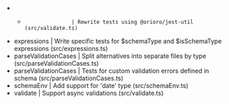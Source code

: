 - *                    | Rewrite tests using @orioro/jest-util (src/validate.ts)
- expressions          | Write specific tests for $schemaType and $isSchemaType expressions (src/expressions.ts)
- parseValidationCases | Split alternatives into separate files by type (src/parseValidationCases.ts)
- parseValidationCases | Tests for custom validation errors defined in schema (src/parseValidationCases.ts)
- schemaEnv            | Add support for 'date' type (src/schemaEnv.ts)
- validate             | Support async validations (src/validate.ts)
